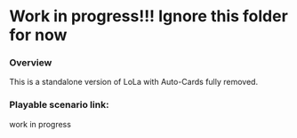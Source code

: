 # Work in progress!!! Ignore this folder for now
### Overview
This is a standalone version of LoLa with Auto-Cards fully removed.
### Playable scenario link:
work in progress
